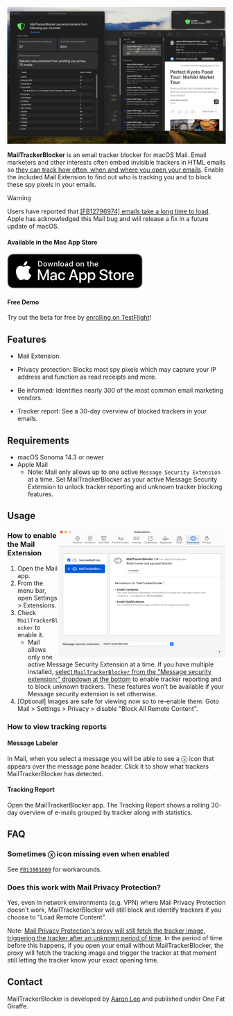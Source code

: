 <p align="center">
    <a href="https://apps.apple.com/us/app/mailtrackerblocker/id6450760473">
      <img width="635px" src="Assets/preview.jpg">
    </a>
</p>

**MailTrackerBlocker** is an email tracker blocker for macOS Mail. Email marketers and other interests often embed invisible trackers in HTML emails so [they can track how often, when and where you open your emails](https://notospypixels.com/). Enable the included Mail Extension to find out who is tracking you and to block these spy pixels in your emails.

> [!WARNING]
> Users have reported that [[FB12796974] emails take a long time to load](https://github.com/apparition47/MailTrackerBlockerApp/issues/2). Apple has acknowledged this Mail bug and will release a fix in a future update of macOS.


#### Available in the Mac App Store

[![Mac App Store](Assets/download_mac_app_store.svg)](https://apps.apple.com/us/app/mailtrackerblocker/id6450760473)

#### Free Demo

Try out the beta for free by [enrolling on TestFlight](https://testflight.apple.com/join/cQLJpecQ)!


## Features

- Mail Extension.

- Privacy protection: Blocks most spy pixels which may capture your IP address and function as read receipts and more.

- Be informed: Identifies nearly 300 of the most common email marketing vendors.

- Tracker report: See a 30-day overview of blocked trackers in your emails.
  

## Requirements

- macOS Sonoma 14.3 or newer
- Apple Mail
  - Note: Mail only allows up to one active `Message Security Extension` at a time. Set MailTrackerBlocker as your active Message Security Extension to unlock tracker reporting and unknown tracker blocking features.

## Usage

<img align="right" src="Assets/mail_settings.png" width="386px">


### How to enable the Mail Extension

1. Open the Mail app.
1. From the menu bar, open Settings > Extensions.
1. Check `MailTrackerBlocker` to enable it.
    * Mail allows only one active Message Security Extension at a time. If you have multiple installed, [select `MailTrackerBlocker` from the "Message security extension:" dropdown at the bottom](https://github.com/apparition47/MailTrackerBlockerApp/assets/3298414/26238241-fad6-42db-8141-17558aef8826) to enable tracker reporting and to block unknown trackers. These features won't be available if your Message security extension is set otherwise.
1. [Optional] Images are safe for viewing now so to re-enable them: Goto Mail > Settings > Privacy > disable "Block All Remote Content".

### How to view tracking reports

#### Message Labeler

In Mail, when you select a message you will be able to see a ⓧ icon that appears over the message pane header. Click it to show what trackers MailTrackerBlocker has detected.

#### Tracking Report

Open the MailTrackerBlocker app. The Tracking Report shows a rolling 30-day overview of e-mails grouped by tracker along with statistics.


## FAQ

### Sometimes ⓧ icon missing even when enabled

See [`FB13801609`](https://github.com/apparition47/MailTrackerBlockerApp/issues/9) for workarounds.

### Does this work with Mail Privacy Protection?

Yes, even in network environments (e.g. VPN) where Mail Privacy Protection doesn't work, MailTrackerBlocker will still block and identify trackers if you choose to "Load Remote Content".

Note: [Mail Privacy Protection's proxy will still fetch the tracker image, triggering the tracker after an unknown period of time](https://www.mailbutler.io/blog/news/why-apples-mail-privacy-protection-does-not-break-mailbutlers-tracking-feature/). In the period of time before this happens, if you open your email without MailTrackerBlocker, the proxy will fetch the tracking image and trigger the tracker at that moment still letting the tracker know your exact opening time.


## Contact

MailTrackerBlocker is developed by [Aaron Lee](https://x.com/apparition47) and published under One Fat Giraffe.
